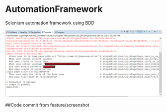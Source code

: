 # AutomationFramework
Selenium automation framework using BDD

![Console Output](./Console-output1.png)

##Code commit from feature/screenshot
